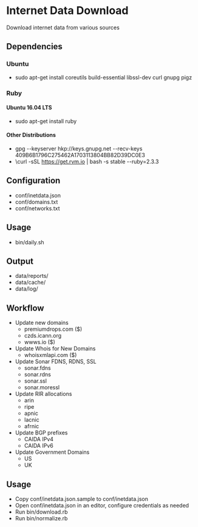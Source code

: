 # Internet Data Download

Download internet data from various sources

## Dependencies

### Ubuntu
  * sudo apt-get install coreutils build-essential libssl-dev curl gnupg pigz 

### Ruby

#### Ubuntu 16.04 LTS
 * sudo apt-get install ruby

#### Other Distributions
  * gpg --keyserver hkp://keys.gnupg.net --recv-keys 409B6B1796C275462A1703113804BB82D39DC0E3
  * \curl -sSL https://get.rvm.io | bash -s stable --ruby=2.3.3


## Configuration
  * conf/inetdata.json
  * conf/domains.txt
  * conf/networks.txt

## Usage
  * bin/daily.sh

## Output
  * data/reports/
  * data/cache/
  * data/log/

## Workflow
  * Update new domains
    * premiumdrops.com ($)
    * czds.icann.org
    * wwws.io ($)
  * Update Whois for New Domains 
    * whoisxmlapi.com ($)
  * Update Sonar FDNS, RDNS, SSL
    * sonar.fdns 
    * sonar.rdns 
    * sonar.ssl 
    * sonar.moressl 
  * Update RIR allocations
    * arin 
    * ripe
    * apnic
    * lacnic
    * afrnic
  * Update BGP prefixes
    * CAIDA IPv4
    * CAIDA IPv6
  * Update Government Domains
    * US
    * UK

## Usage

  * Copy conf/inetdata.json.sample to conf/inetdata.json
  * Open conf/inetdata.json in an editor, configure credentials as needed
  * Run bin/download.rb
  * Run bin/normalize.rb



